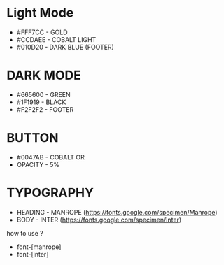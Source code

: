 # Light Mode

- #FFF7CC - GOLD
- #CCDAEE - COBALT LIGHT
- #010D20 - DARK BLUE (FOOTER)

# DARK MODE

- #665600 - GREEN
- #1F1919 - BLACK
- #F2F2F2 - FOOTER

# BUTTON

- #0047AB - COBALT
  OR
- OPACITY - 5%

# TYPOGRAPHY

- HEADING - MANROPE (https://fonts.google.com/specimen/Manrope)
- BODY - INTER (https://fonts.google.com/specimen/Inter)

how to use ?

- font-[manrope]
- font-[inter]
